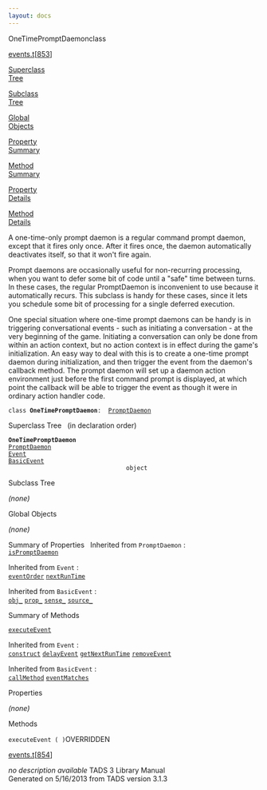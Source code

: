 ```yaml
---
layout: docs
---
```

<span class="title">OneTimePromptDaemon</span><span class="type">class</span>

[events.t](../file/events.t.html)\[[853](../source/events.t.html#853)\]

[Superclass  
Tree](#_SuperClassTree_)

[Subclass  
Tree](#_SubClassTree_)

[Global  
Objects](#_ObjectSummary_)

[Property  
Summary](#_PropSummary_)

[Method  
Summary](#_MethodSummary_)

[Property  
Details](#_Properties_)

[Method  
Details](#_Methods_)



A one-time-only prompt daemon is a regular command prompt daemon, except
that it fires only once. After it fires once, the daemon automatically
deactivates itself, so that it won't fire again.

Prompt daemons are occasionally useful for non-recurring processing,
when you want to defer some bit of code until a "safe" time between
turns. In these cases, the regular PromptDaemon is inconvenient to use
because it automatically recurs. This subclass is handy for these cases,
since it lets you schedule some bit of processing for a single deferred
execution.

One special situation where one-time prompt daemons can be handy is in
triggering conversational events - such as initiating a conversation -
at the very beginning of the game. Initiating a conversation can only be
done from within an action context, but no action context is in effect
during the game's initialization. An easy way to deal with this is to
create a one-time prompt daemon during initialization, and then trigger
the event from the daemon's callback method. The prompt daemon will set
up a daemon action environment just before the first command prompt is
displayed, at which point the callback will be able to trigger the event
as though it were in ordinary action handler code.

`class `**`OneTimePromptDaemon`**` :   `[`PromptDaemon`](../object/PromptDaemon.html)



<span id="_SuperClassTree_"></span>



<span class="hdln">Superclass Tree</span>   (in declaration order)



**`OneTimePromptDaemon`**  
[`PromptDaemon`](../object/PromptDaemon.html)  
[`Event`](../object/Event.html)  
[`BasicEvent`](../object/BasicEvent.html)  
`                                 object`  
<span id="_SubClassTree_"></span>



<span class="hdln">Subclass Tree</span>  



*(none)* <span id="_ObjectSummary_"></span>



<span class="hdln">Global Objects</span>  



*(none)* <span id="_PropSummary_"></span>



<span class="hdln">Summary of Properties</span>  
Inherited from `PromptDaemon` :  
[`isPromptDaemon`](../object/PromptDaemon.html#isPromptDaemon)

Inherited from `Event` :  
[`eventOrder`](../object/Event.html#eventOrder) [`nextRunTime`](../object/Event.html#nextRunTime)

Inherited from `BasicEvent` :  
[`obj_`](../object/BasicEvent.html#obj_) [`prop_`](../object/BasicEvent.html#prop_) [`sense_`](../object/BasicEvent.html#sense_) [`source_`](../object/BasicEvent.html#source_)

<span id="_MethodSummary_"></span>



<span class="hdln">Summary of Methods</span>  



[`executeEvent`](#executeEvent)



Inherited from `Event` :  
[`construct`](../object/Event.html#construct) [`delayEvent`](../object/Event.html#delayEvent) [`getNextRunTime`](../object/Event.html#getNextRunTime) [`removeEvent`](../object/Event.html#removeEvent)

Inherited from `BasicEvent` :  
[`callMethod`](../object/BasicEvent.html#callMethod) [`eventMatches`](../object/BasicEvent.html#eventMatches)

<span id="_Properties_"></span>



<span class="hdln">Properties</span>  



*(none)* <span id="_Methods_"></span>



<span class="hdln">Methods</span>  



<span id="executeEvent"></span>

`executeEvent ( )`<span class="rem">OVERRIDDEN</span>

[events.t](../file/events.t.html)\[[854](../source/events.t.html#854)\]



*no description available*
TADS 3 Library Manual  
Generated on 5/16/2013 from TADS version 3.1.3


